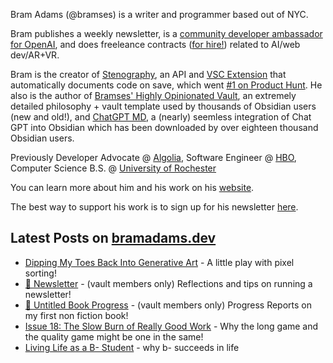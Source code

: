 Bram Adams (@bramses) is a writer and programmer based out of NYC. 

Bram publishes a weekly newsletter, is a [community developer ambassador for OpenAI](https://platform.openai.com/ambassadors), and does freeleance contracts ([for hire!](https://www.bramadams.dev/about/#consulting)) related to AI/web dev/AR+VR. 

Bram is the creator of [Stenography](https://stenography.dev), an API and [VSC Extension](https://marketplace.visualstudio.com/items?itemName=Stenography.stenography) that automatically documents code on save, which went [#1 on Product Hunt](https://www.producthunt.com/products/stenography#stenography). He also is the author of [Bramses' Highly Opinionated Vault](https://github.com/bramses/bramses-highly-opinionated-vault-2023), an extremely detailed philosophy + vault template used by thousands of Obsidian users (new and old!), and [ChatGPT MD](https://github.com/bramses/chatgpt-md), a (nearly) seemless integration of Chat GPT into Obsidian which has been downloaded by over eighteen thousand Obsidian users.

Previously Developer Advocate @ [Algolia](https://www.algolia.com/), Software Engineer @ [HBO](https://www.hbo.com/), Computer Science B.S. @ [University of Rochester](https://rochester.edu/)

You can learn more about him and his work on his [website](https://www.bramadams.dev/about/). 

The best way to support his work is to sign up for his newsletter [here](https://www.bramadams.dev/#/portal/).


## Latest Posts on [bramadams.dev](https://www.bramadams.dev/)

<!--START_SECTION:feed-->
* [Dipping My Toes Back Into Generative Art](https:&#x2F;&#x2F;www.bramadams.dev&#x2F;202307222330&#x2F;) - A little play with pixel sorting!
* [🔐 Newsletter](https:&#x2F;&#x2F;www.bramadams.dev&#x2F;newsletter&#x2F;) - (vault members only) Reflections and tips on running a newsletter!
* [🔐 Untitled Book Progress](https:&#x2F;&#x2F;www.bramadams.dev&#x2F;untitled-book-1&#x2F;) - (vault members only) Progress Reports on my first non fiction book!
* [Issue 18: The Slow Burn of Really Good Work](https:&#x2F;&#x2F;www.bramadams.dev&#x2F;202307161909&#x2F;) - Why the long game and the quality game might be one in the same!
* [Living Life as a B- Student](https:&#x2F;&#x2F;www.bramadams.dev&#x2F;202307141838&#x2F;) - why b- succeeds in life
<!--END_SECTION:feed-->
